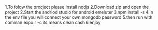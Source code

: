 1.To folow the procject please install nodjs
2.Download zip and open the project
2.Start the andriod studio for android emeluter
3.npm install -s 
4.in the env file you will connect your own mongodb password
5.then run with comman expo r -c  its means clean cash
6.enjoy

